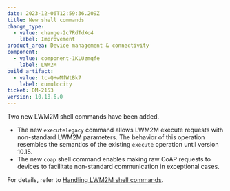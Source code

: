 ```yaml
---
date: 2023-12-06T12:59:36.209Z
title: New shell commands
change_type:
  - value: change-2c7RdTdXo4
    label: Improvement
product_area: Device management & connectivity
component:
  - value: component-1KLUzmqfe
    label: LWM2M
build_artifact:
  - value: tc-QHwMfWtBk7
    label: cumulocity
ticket: DM-2153
version: 10.18.6.0
---
```

Two new LWM2M shell commands have been added.

- The new <code>executelegacy</code> command allows LWM2M execute requests with non-standard LWM2M parameters. The behavior of this operation resembles the semantics of the existing <code>execute</code> operation until version 10.15.
- The new <code>coap</code> shell command enables making raw CoAP requests to devices to facilitate non-standard communication in exceptional cases.

For details, refer to <a href="https://cumulocity.com/docs/protocol-integration/lwm2m/#shell-commands" class="no-ajaxy">Handling LWM2M shell commands<a/>. 
